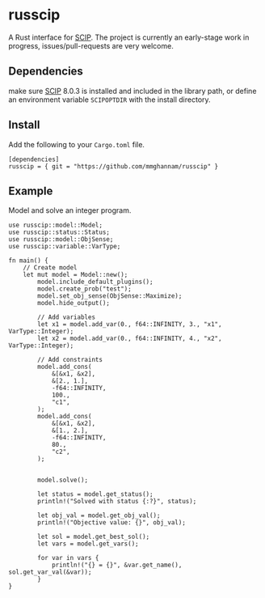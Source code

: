 # russcip
A Rust interface for [SCIP](https://www.scipopt.org/index.php#download). The project is currently an early-stage work in progress, issues/pull-requests are very welcome. 

## Dependencies 
make sure [SCIP](https://www.scipopt.org/index.php#download) 8.0.3 is installed and included in the library path, or define an environment variable `SCIPOPTDIR` with the install directory. 

## Install
Add the following to your `Cargo.toml` file. 
```
[dependencies]
russcip = { git = "https://github.com/mmghannam/russcip" }
```

## Example
Model and solve an integer program.
```
use russcip::model::Model;
use russcip::status::Status;
use russcip::model::ObjSense;
use russcip::variable::VarType;

fn main() {
    // Create model
    let mut model = Model::new();
        model.include_default_plugins();
        model.create_prob("test");
        model.set_obj_sense(ObjSense::Maximize);
        model.hide_output();

        // Add variables
        let x1 = model.add_var(0., f64::INFINITY, 3., "x1", VarType::Integer);
        let x2 = model.add_var(0., f64::INFINITY, 4., "x2", VarType::Integer);

        // Add constraints
        model.add_cons(
            &[&x1, &x2],
            &[2., 1.],
            -f64::INFINITY,
            100.,
            "c1",
        );
        model.add_cons(
            &[&x1, &x2],
            &[1., 2.],
            -f64::INFINITY,
            80.,
            "c2",
        );
    

        model.solve();

        let status = model.get_status();
        println!("Solved with status {:?}", status);

        let obj_val = model.get_obj_val();
        println!("Objective value: {}", obj_val);

        let sol = model.get_best_sol();
        let vars = model.get_vars();
        
        for var in vars {
            println!("{} = {}", &var.get_name(), sol.get_var_val(&var));
        }
}
```


